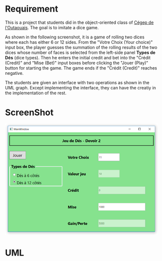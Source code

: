 # Requirement
This is a project that students did in the object-oriented class of [Cégep de l'Outaouais](http://www.cegepoutaouais.qc.ca/). The goal is to imitate a dice game. 

As shown in the following screenshot, it is a game of rolling two dices where each has either 6 or 12 sides. From the "Votre Choix (Your choice)" input box, the player guesses the summation of the rolling results of the two dices whose number of faces is selected from the left-side panel **Types de Dés** (dice types). Then he enters the initial credit and bet into the "Crédit (Credit)" and "Mise (Bet)" input boxes before clicking the "Jouer (Play)" button for starting the game. The game ends if the "Crédit (Credit)" reaches negative.

The students are given an interface with two operations as shown in the UML graph. Except implementing the interface, they can have the creatiy in the implementation of the rest.


# ScreenShot

![alt text](JeuDeDes.png "Screenshot")

# UML

